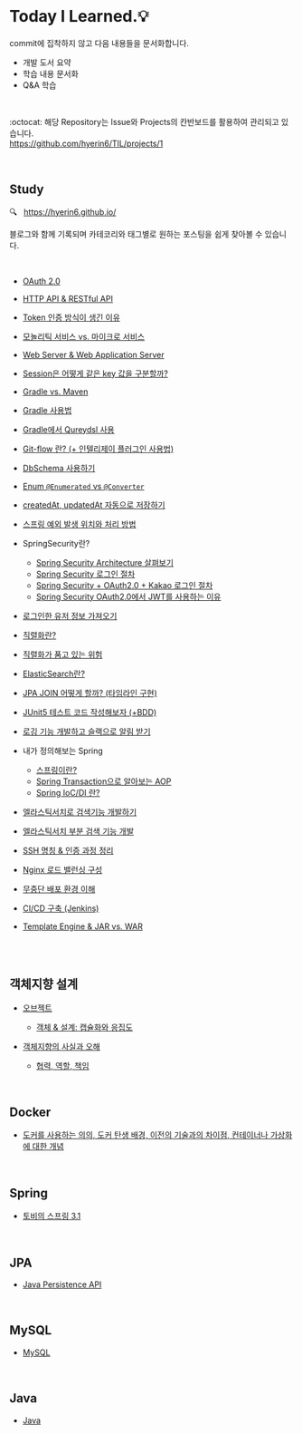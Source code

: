 <br />       

# Today I Learned.💡     

commit에 집착하지 않고 다음 내용들을 문서화합니다.           
* 개발 도서 요약     
* 학습 내용 문서화     
* Q&A 학습         

<br />     

:octocat: 해당 Repository는 Issue와 Projects의 칸반보드를 활용하여 관리되고 있습니다.        
<https://github.com/hyerin6/TIL/projects/1>               

<br />       
 

## Study      
:mag:  &nbsp;  <https://hyerin6.github.io/>        

블로그와 함께 기록되며 카테코리와 태그별로 원하는 포스팅을 쉽게 찾아볼 수 있습니다.   

<br />   

* [OAuth 2.0](https://hyerin6.github.io/2021-07-23/OAuth2/)    
 
* [HTTP API & RESTful API](https://hyerin6.github.io/2021-07-23/restfulapi/)
 
* [Token 인증 방식이 생긴 이유](https://hyerin6.github.io/2021-07-23/session-token/)
 
* [모놀리틱 서비스 vs. 마이크로 서비스](https://hyerin6.github.io/2021-07-24/msa/)

* [Web Server & Web Application Server](https://hyerin6.github.io/2021-07-24/ws-was/)      

* [Session은 어떻게 같은 key 값을 구분할까?](https://hyerin6.github.io/2021-07-26/session-how-do-they-work/)            

* [Gradle vs. Maven](https://hyerin6.github.io/2021-01-06/buildtool/)      

* [Gradle 사용법](https://hyerin6.github.io/2021-07-31/gradle/)            

* [Gradle에서 Qureydsl 사용](https://hyerin6.github.io/2021-08-02/querydsl/)         

* [Git-flow 란? (+ 인텔리제이 플러그인 사용법)](https://hyerin6.github.io/2021-07-30/gitflow/)      

* [DbSchema 사용하기](https://hyerin6.github.io/2021-07-31/dbschema/)          

* [Enum `@Enumerated` vs `@Converter`](https://hyerin6.github.io/2021-08-06/enum-converter/)         

* [createdAt, updatedAt 자동으로 저장하기](https://hyerin6.github.io/2021-08-14/createdAt/)      

* [스프링 예외 발생 위치와 처리 방법](https://hyerin6.github.io/2021-08-16/spring-exception/)      

* SpringSecurity란?      
     - [Spring Security Architecture 살펴보기](https://hyerin6.github.io/2021-08-22/springsecurity(1)/)         
     - [Spring Security 로그인 절차](https://hyerin6.github.io/2021-08-22/springsecurity(2)/)         
     - [Spring Security + OAuth2.0 + Kakao 로그인 절차](https://hyerin6.github.io/2021-08-24/springsecurity(3)/)    
     - [Spring Security OAuth2.0에서 JWT를 사용하는 이유](https://hyerin6.github.io/2021-08-26/springsecurity(4)/)    

* [로그인한 유저 정보 가져오기](https://hyerin6.github.io/2021-09-12/login-success/)   

* [직렬화란?](https://hyerin6.github.io/2021-09-13/serialize(1)/)   

* [직렬화가 품고 있는 위험](https://hyerin6.github.io/2021-09-13/serialize(2)/)

* [ElasticSearch란?](https://hyerin6.github.io/2021-09-17/es/)  

* [JPA JOIN 어떻게 할까? (타임라인 구현)](https://hyerin6.github.io/2021-09-17/jpa-join/)  

* [JUnit5 테스트 코드 작성해보자 (+BDD)](https://hyerin6.github.io/2021-09-20/junit5-bdd/)  

* [로깅 기능 개발하고 슬랙으로 알림 받기](https://hyerin6.github.io/2021-09-22/log-slack/)  


* 내가 정의해보는 Spring 
     - [스프링이란?](https://hyerin6.github.io/2021-09-24/spring/)
     - [Spring Transaction으로 알아보는 AOP](https://hyerin6.github.io/2021-10-06/aop/)
     - [Spring IoC/DI 란?](https://hyerin6.github.io/2021-10-06/ioc-di/)  

* [엘라스틱서치로 검색기능 개발하기](https://hyerin6.github.io/2021-09-27/search/)

* [엘라스틱서치 부분 검색 기능 개발](https://hyerin6.github.io/2021-10-08/es-search/)

* [SSH 명칭 & 인증 과정 정리](https://hyerin6.github.io/2021-10-14/ssh/) 

* [Nginx 로드 밸런싱 구성](https://hyerin6.github.io/2021-10-18/loadbalancing/)

* [무중단 배포 환경 이해](https://hyerin6.github.io/2021-10-17/deploy/)

* [CI/CD 구축 (Jenkins)](https://hyerin6.github.io/2021-10-20/jenkins/)  

* [Template Engine & JAR vs. WAR](https://hyerin6.github.io/2021-11-02/Thymeleaf/)


<br />      
<br />       


## 객체지향 설계      
* [오브젝트](https://github.com/hyerin6/TIL/tree/main/Object/%EC%98%A4%EB%B8%8C%EC%A0%9D%ED%8A%B8)     
    - [객체 & 설계: 캡슐화와 응집도](https://github.com/hyerin6/TIL/blob/main/Object/%EC%98%A4%EB%B8%8C%EC%A0%9D%ED%8A%B8/%EA%B0%9D%EC%B2%B4%26%EC%84%A4%EA%B3%84.md)     

* [객체지향의 사실과 오해](https://github.com/hyerin6/TIL/tree/main/Object/%EA%B0%9D%EC%B2%B4%EC%A7%80%ED%96%A5%EC%9D%98%EC%82%AC%EC%8B%A4%EA%B3%BC%EC%98%A4%ED%95%B4)   
    - [협력, 역할, 책임](https://github.com/hyerin6/TIL/blob/main/Object/%EA%B0%9D%EC%B2%B4%EC%A7%80%ED%96%A5%EC%9D%98%EC%82%AC%EC%8B%A4%EA%B3%BC%EC%98%A4%ED%95%B4/(1)%ED%98%91%EB%A0%A5%ED%95%98%EB%8A%94%EA%B0%9D%EC%B2%B4%EB%93%A4%EC%9D%98%EA%B3%B5%EB%8F%99%EC%B2%B4.md)    
 
<br />         

## Docker      
* [도커를 사용하는 의의, 도커 탄생 배경, 이전의 기술과의 차이점, 컨테이너나 가상화에 대한 개념](https://github.com/hyerin6/TIL/blob/main/Docker%26K8s/docker.md)    

<br />     

## Spring      
* [토비의 스프링 3.1](https://github.com/hyerin6/toby-spring)  

<br />     

## JPA     
* [Java Persistence API](https://github.com/hyerin6/JPA)     

<br />     

## MySQL    
* [MySQL](https://github.com/hyerin6/MySQL)   

<br />       

## Java 
* [Java](https://hyerin6.github.io/category/java/)   



